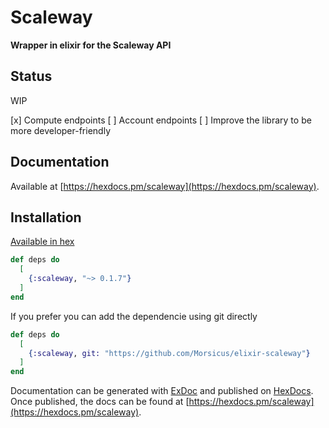 # Scaleway

**Wrapper in elixir for the Scaleway API**

## Status

WIP

[x] Compute endpoints
[ ] Account endpoints
[ ] Improve the library to be more developer-friendly

## Documentation

Available at [https://hexdocs.pm/scaleway](https://hexdocs.pm/scaleway). 

## Installation

[Available in hex](https://hex.pm/packages/scaleway)


```elixir
def deps do
  [
    {:scaleway, "~> 0.1.7"}
  ]
end
```

If you prefer you can add the dependencie using git directly

```elixir
def deps do
  [
    {:scaleway, git: "https://github.com/Morsicus/elixir-scaleway"}
  ]
end
```

Documentation can be generated with [ExDoc](https://github.com/elixir-lang/ex_doc)
and published on [HexDocs](https://hexdocs.pm). Once published, the docs can
be found at [https://hexdocs.pm/scaleway](https://hexdocs.pm/scaleway).
